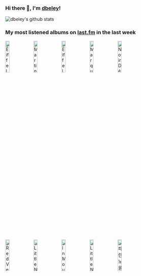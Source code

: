 ### Hi there 👋, I'm [dbeley](https://dbeley.ovh/en)!

![dbeley's github stats](https://github-readme-stats.vercel.app/api?username=dbeley)

### My most listened albums on [last.fm](https://www.last.fm/user/d_beley) in the last week

[<img src='https://lastfm.freetls.fastly.net/i/u/300x300/8c5d52f47ccab75b42e0ab817715ee81.jpg' width='16%' height='16%' alt='Eiffel - Le 1/4 Dheure Des Ahuris'>](https://www.last.fm/music/eiffel/le%2b1%252f4%2bd%2527heure%2bdes%2bahuris)&nbsp;
[<img src='https://lastfm.freetls.fastly.net/i/u/300x300/99c71322745abd3c39f46e125792e65d.jpg' width='16%' height='16%' alt='Martin Dupont - Hot Paradox'>](https://www.last.fm/music/martin%2bdupont/hot%2bparadox)&nbsp;
[<img src='https://lastfm.freetls.fastly.net/i/u/300x300/950bce878cbd7cdbf0a60bccd4f1430d.jpg' width='16%' height='16%' alt='Eiffel - Abricotine'>](https://www.last.fm/music/eiffel/abricotine)&nbsp;
[<img src='https://lastfm.freetls.fastly.net/i/u/300x300/1e10a65654916c8b59fa48b210cb0914.jpg' width='16%' height='16%' alt='Marquis De Sade - Rue de Siam'>](https://www.last.fm/music/marquis%2bde%2bsade/rue%2bde%2bsiam)&nbsp;
[<img src='https://lastfm.freetls.fastly.net/i/u/300x300/8c8ca45e9a2349eec912d976fc1d876a.png' width='16%' height='16%' alt='Noir Désir - Des visages des figures'>](https://www.last.fm/music/noir%2bd%25c3%25a9sir/des%2bvisages%2bdes%2bfigures)&nbsp;
<br>
[<img src='https://lastfm.freetls.fastly.net/i/u/300x300/72f1de7f673f5746e322467c9df193c6.jpg' width='16%' height='16%' alt='Red Velvet - The Perfect Red Velvet'>](https://www.last.fm/music/red%2bvelvet/the%2bperfect%2bred%2bvelvet)&nbsp;
[<img src='https://lastfm.freetls.fastly.net/i/u/300x300/3e24227c5e5e49aec924078db42de5d8.jpg' width='16%' height='16%' alt='Little Nemo - Sounds in the Attic'>](https://www.last.fm/music/little%2bnemo/sounds%2bin%2bthe%2battic)&nbsp;
[<img src='https://lastfm.freetls.fastly.net/i/u/300x300/8a283c23f0353b570e5e9460f2e05d4b.jpg' width='16%' height='16%' alt='In Mourning - The Bleeding Veil'>](https://www.last.fm/music/in%2bmourning/the%2bbleeding%2bveil)&nbsp;
[<img src='https://lastfm.freetls.fastly.net/i/u/300x300/74075ade483a4aa3ca53dac11d5da7e2.jpg' width='16%' height='16%' alt='Little Nemo - Past and Future'>](https://www.last.fm/music/little%2bnemo/past%2band%2bfuture)&nbsp;
[<img src='https://lastfm.freetls.fastly.net/i/u/300x300/b7aa7e0b63273f9967fb1df5cd8163a7.jpg' width='16%' height='16%' alt='파란노을 - To See the Next Part of the Dream'>](https://www.last.fm/music/%25ed%258c%258c%25eb%259e%2580%25eb%2585%25b8%25ec%259d%2584/to%2bsee%2bthe%2bnext%2bpart%2bof%2bthe%2bdream)&nbsp;
<br>

